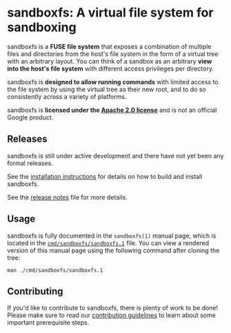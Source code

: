 # sandboxfs: A virtual file system for sandboxing

sandboxfs is a **FUSE file system** that exposes a combination of multiple
files and directories from the host's file system in the form of a virtual
tree with an arbitrary layout.  You can think of a sandbox as an arbitrary
**view into the host's file system** with different access privileges per
directory.

sandboxfs is **designed to allow running commands** with limited access to
the file system by using the virtual tree as their new root, and to do so
consistently across a variety of platforms.

sandboxfs is **licensed under the [Apache 2.0 license](LICENSE)** and is
not an official Google product.

## Releases

sandboxfs is still under active development and there have not yet been any
formal releases.

See the [installation instructions](INSTALL.md) for details on how to build
and install sandboxfs.

See the [release notes](NEWS.md) file for more details.

## Usage

sandboxfs is fully documented in the `sandboxfs(1)` manual page, which is
located in the [`cmd/sandboxfs/sandboxfs.1`](cmd/sandboxfs/sandboxfs.1)
file.  You can view a rendered version of this manual page using the
following command after cloning the tree:

    man ./cmd/sandboxfs/sandboxfs.1

## Contributing

If you'd like to contribute to sandboxfs, there is plenty of work to be
done!  Please make sure to read our [contribution guidelines](CONTRIBUTING.md)
to learn about some important prerequisite steps.
